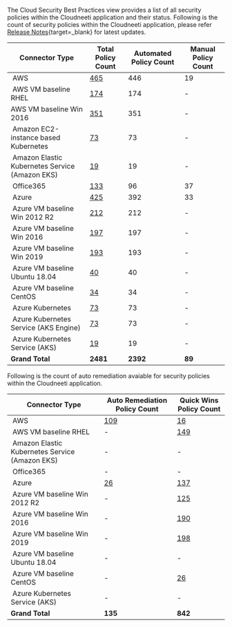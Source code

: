 
The Cloud Security Best Practices view provides a list of all security policies within the Cloudneeti application and their status. Following is the count of security policies within the Cloudneeti application, please refer [Release Notes](../../releaseNotes/2020/){target=_blank} for latest updates.


| **Connector Type​**              | **Total Policy Count​**    | **Automated Policy Count​** | **Manual Policy Count​** |
|---------------------------------|---------------------------|----------------------------|-------------------------|
|  AWS​                            | [465](../../securityPolicies/awsSecurityPolcies/)                       | 446                        | 19                      |
|  AWS​ VM baseline RHEL           | [174](../../securityPolicies/osBaseline/centOSSecurityPolcies/)                       | 174                        | -                       |
|  AWS VM baseline Win 2016​       | [351](../../securityPolicies/osBaseline/windows16SecurityPolcies/#aws)                       | 351                        | -                       |
|  Amazon EC2-instance based Kubernetes             | [73](../../securityPolicies/kubernetes/awsK8SSecurityPolcies/#ec2-instance-based-kubernetes-security-policies)                         | 73                      | -                      |
|  Amazon Elastic Kubernetes Service (Amazon EKS)             | [19](../../securityPolicies/kubernetes/awsK8SSecurityPolcies/#eks-security-policies)                         | 19                      | -                      |
|  Office365​                      | [133](../../securityPolicies/office365SecurityPolcies/)                       | 96                         | 37                      |
|  Azure​                          | [425](../../securityPolicies/azureSecurityPolcies/)                       | 392                        | 33                      |
|  Azure VM baseline Win 2012 R2​  | [212​](../../http://127.0.0.1:8000/securityPolicies/osBaseline/windows12SecurityPolcies/#azure)                       | 212​                        | -                       |
|  Azure VM baseline Win 2016​     | [197](../../securityPolicies/osBaseline/windows16SecurityPolcies/)                       | 197                        | -                       |
|  Azure VM baseline Win 2019     | [193](../../securityPolicies/osBaseline/windows19SecurityPolcies/)                       | 193                        | -                       |
|  Azure VM baseline Ubuntu 18.04​ | [40](../../securityPolicies/osBaseline/ubuntuSecurityPolcies/)​                        | 40​                         | -                       |
|  Azure VM baseline CentOS​       | [34](../../securityPolicies/osBaseline/centOSSecurityPolcies/#azure)​                        | 34​                         | -                       |
|  Azure Kubernetes | [73](../../securityPolicies/kubernetes/azureK8SSecurityPolcies/#vm-based-kubernetes-security-policies)                        | 73                         | -                       |
|  Azure Kubernetes Service (AKS Engine) | [73](../../securityPolicies/kubernetes/azureK8SSecurityPolcies/#aks-engine-security-policies)                        | 73                         | -                       |
|  Azure Kubernetes Service (AKS) | [19](../../securityPolicies/kubernetes/azureK8SSecurityPolcies/#aks-security-policies)                        | 19                         | -                       |
| **Grand Total**​                 | **2481**​                  | **2392**​                   |                   **89**      |



Following is the count of auto remediation avaiable for security policies within the Cloudneeti application.

| **Connector Type​**              | **Auto Remediation Policy​ Count**      | **Quick Wins Policy Count**      |
|---------------------------------|---------------------------|----------------------------|     
|  AWS​                            | [109](../../remediation/awsRemediation/)       |            [16](../../remediation/awsQuickWins/)                |  
|  AWS​ VM baseline RHEL           | -                                              | [149](../../remediation/osBaseline/rhelQuickWins/)                                              |
|  Amazon Elastic Kubernetes Service (Amazon EKS)           | -                                 | -                                              |
|  Office365​                      | -                                 | -                                              |                         
|  Azure​                          | [26](../../remediation/azureAutoRemediation/) | [137](../../remediation/azureQuickWins/) |                         
|  Azure VM baseline Win 2012 R2​  | -                                 | [125](../../remediation/osBaseline/win12QuickWins/#cis-benchmark-windows-server-2012-r2-version-100)                 |          
|  Azure VM baseline Win 2016​     | -                                 | [190](../../remediation/osBaseline/win16QuickWins/#cis-benchmark-windows-server-2016-version-100)                                              |
|  Azure VM baseline Win 2019​     | -                                 | [198](](../../remediation/osBaseline/win19QuickWins/){target=_blank})                                              |
|  Azure VM baseline Ubuntu 18.04​ | -                                 | -                                              |
|  Azure VM baseline CentOS​       | -                                 | [26](../../remediation/osBaseline/centOSQuickWins/)                                             |
|  Azure Kubernetes Service (AKS)       | -                                 | -                                              |
| **Grand Total**​                 | **135**​                            | **842**                                         |     